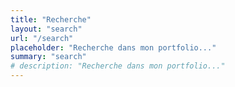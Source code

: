 ```yaml
---
title: "Recherche"
layout: "search"
url: "/search"
placeholder: "Recherche dans mon portfolio..."
summary: "search"
# description: "Recherche dans mon portfolio..."
---
```


